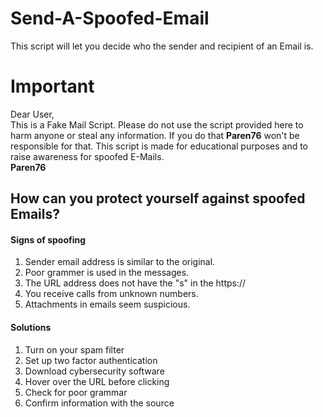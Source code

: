 # Send-A-Spoofed-Email
This script will let you decide who the sender and recipient of an Email is.  
<h1>Important</h1>  
  
  Dear User,  
  This is a Fake Mail Script. Please do not use the script provided here to harm anyone or steal any information. If you do that <b>Paren76</b> won't be responsible for that. This script is made for educational purposes and to raise awareness for spoofed E-Mails.  
  <b>Paren76</b>  
<h2>How can you protect yourself against spoofed Emails?</h2>  

<h4>Signs of spoofing</h4>    

1. Sender email address is similar to the original.
2. Poor grammer is used in the messages.
3. The URL address does not have the "s" in the https://
4. You receive calls from unknown numbers.
5. Attachments in emails seem suspicious.  

<h4>Solutions</h4>  

1. Turn on your spam filter
2. Set up two factor authentication
3. Download cybersecurity software
4. Hover over the URL before clicking
5. Check for poor grammar
6. Confirm information with the source
